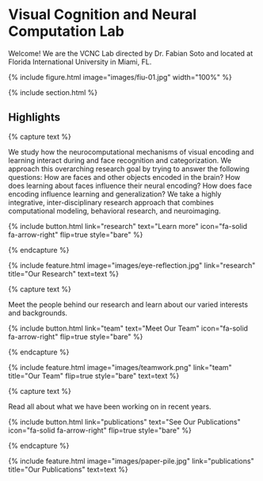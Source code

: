 ---
---

# Visual Cognition and Neural Computation Lab

Welcome! We are the VCNC Lab directed by Dr. Fabian Soto and located at Florida International University in Miami, FL. 

{% include figure.html image="images/fiu-01.jpg" width="100%" %}

{% include section.html %}

## Highlights

{% capture text %}

We study how the neurocomputational mechanisms of visual encoding and learning interact during and face recognition and categorization. We approach this overarching research goal by trying to answer the following questions: How are faces and other objects encoded in the brain? How does learning about faces influence their neural encoding? How does face encoding influence learning and generalization? We take a highly integrative, inter-disciplinary research approach that combines computational modeling, behavioral research, and neuroimaging.

{%
  include button.html
  link="research"
  text="Learn more"
  icon="fa-solid fa-arrow-right"
  flip=true
  style="bare"
%}

{% endcapture %}

{%
  include feature.html
  image="images/eye-reflection.jpg"
  link="research"
  title="Our Research"
  text=text
%}

{% capture text %}

Meet the people behind our research and learn about our varied interests and backgrounds.

{%
  include button.html
  link="team"
  text="Meet Our Team"
  icon="fa-solid fa-arrow-right"
  flip=true
  style="bare"
%}

{% endcapture %}

{%
  include feature.html
  image="images/teamwork.png"
  link="team"
  title="Our Team"
  flip=true
  style="bare"
  text=text
%}

{% capture text %}

Read all about what we have been working on in recent years.

{%
  include button.html
  link="publications"
  text="See Our Publications"
  icon="fa-solid fa-arrow-right"
  flip=true
  style="bare"
%}

{% endcapture %}

{%
  include feature.html
  image="images/paper-pile.jpg"
  link="publications"
  title="Our Publications"
  text=text
%}
